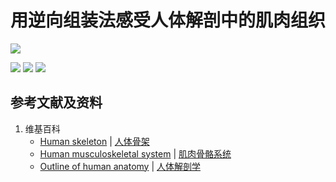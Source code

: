 # 用逆向组装法感受人体解剖中的肌肉组织

![](/images/在解剖学基础下进行身体锻炼/用逆向组装法感受人体解剖中的肌肉组织/1a1.jpg)

![](/images/在解剖学基础下进行身体锻炼/用逆向组装法感受人体解剖中的肌肉组织/2a1.jpg)
![](/images/在解剖学基础下进行身体锻炼/用逆向组装法感受人体解剖中的肌肉组织/2a2.jpg)
![](/images/在解剖学基础下进行身体锻炼/用逆向组装法感受人体解剖中的肌肉组织/2a3.jpg)

## 参考文献及资料

1. 维基百科
	- [Human skeleton](https://en.wikipedia.org/wiki/Human_skeleton) | [人体骨架](https://zh.wikipedia.org/wiki/%E4%BA%BA%E9%AB%94%E9%AA%A8%E6%9E%B6)
	- [Human musculoskeletal system](https://en.wikipedia.org/wiki/Human_musculoskeletal_system) | [肌肉骨骼系统](https://zh.wikipedia.org/wiki/%E8%82%8C%E8%82%89%E9%AA%A8%E9%AA%BC%E7%B3%BB%E7%BB%9F)
	- [Outline of human anatomy](https://en.wikipedia.org/wiki/Outline_of_human_anatomy) | [人体解剖学](https://zh.wikipedia.org/wiki/%E4%BA%BA%E4%BD%93%E8%A7%A3%E5%89%96%E5%AD%A6)


